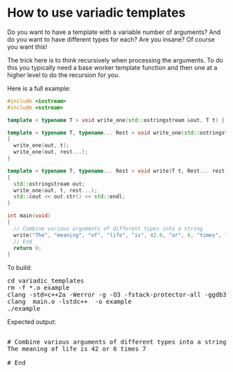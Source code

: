 How to use variadic templates
=============================

Do you want to have a template with a variable number of arguments?
And do you want to have different types for each? Are you insane? Of
course you want this!

The trick here is to think recursively when processing the arguments.
To do this you typically need a base worker template function and
then one at a higher level to do the recursion for you.

Here is a full example:
```C++
#include <iostream>
#include <sstream>

template < typename T > void write_one(std::ostringstream &out, T t) { out << t << " "; }

template < typename T, typename... Rest > void write_one(std::ostringstream &out, T t, Rest... rest)
{
  write_one(out, t);
  write_one(out, rest...);
}

template < typename T, typename... Rest > void write(T t, Rest... rest)
{
  std::ostringstream out;
  write_one(out, t, rest...);
  std::cout << out.str() << std::endl;
}

int main(void)
{
  // Combine various arguments of different types into a string
  write("The", "meaning", "of", "life", "is", 42.0, "or", 6, "times", 7);
  // End
  return 0;
}
```
To build:
<pre>
cd variadic_templates
rm -f *.o example
clang -std=c++2a -Werror -g -O3 -fstack-protector-all -ggdb3 -Wall -c -o main.o main.cpp
clang  main.o -lstdc++  -o example
./example
</pre>
Expected output:
<pre>

# Combine various arguments of different types into a string
The meaning of life is 42 or 6 times 7 

# End
</pre>

